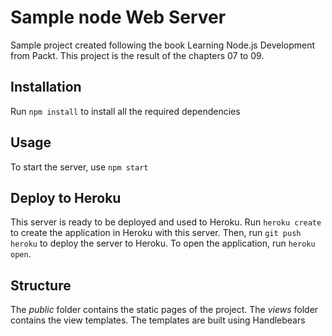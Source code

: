 # Sample node Web Server

Sample project created following the book Learning Node.js Development from Packt. This project is the result of the chapters 07 to 09.

## Installation

Run ```npm install``` to install all the required dependencies

## Usage

To start the server, use ```npm start```

## Deploy to Heroku

This server is ready to be deployed and used to Heroku. Run ```heroku create``` to create the application in Heroku with this server. Then, run ```git push heroku``` to deploy the server to Heroku. To open the application, run ```heroku open```.

## Structure

The *public* folder contains the static pages of the project. The *views* folder contains the view templates. The templates are built using Handlebears
